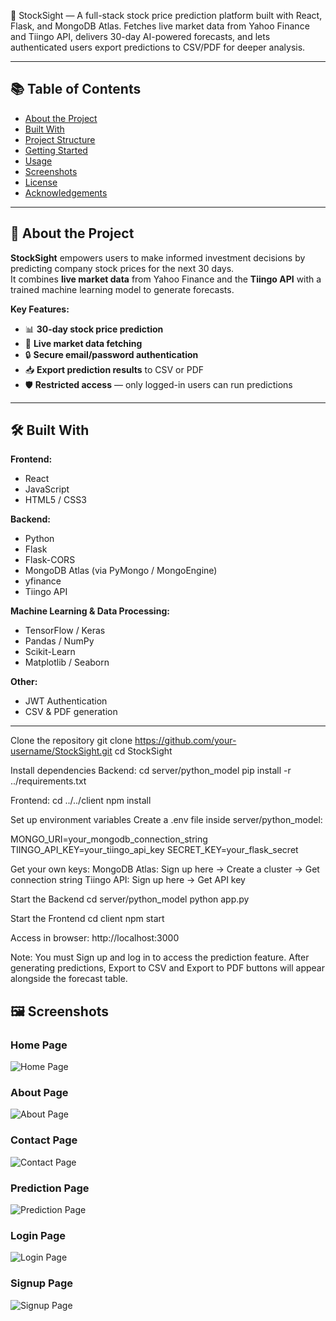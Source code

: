 🚀 StockSight — A full-stack stock price prediction platform built with React, Flask, and MongoDB Atlas. Fetches live market data from Yahoo Finance and Tiingo API, delivers 30-day AI-powered forecasts, and lets authenticated users export predictions to CSV/PDF for deeper analysis.

---

## 📚 Table of Contents
- [About the Project](#about-the-project)
- [Built With](#built-with)
- [Project Structure](#project-structure)
- [Getting Started](#getting-started)
- [Usage](#usage)
- [Screenshots](#screenshots)
- [License](#license)
- [Acknowledgements](#acknowledgements)

---

## 📖 About the Project

**StockSight** empowers users to make informed investment decisions by predicting company stock prices for the next 30 days.  
It combines **live market data** from Yahoo Finance and the **Tiingo API** with a trained machine learning model to generate forecasts.

**Key Features:**
- 📊 **30-day stock price prediction**
- 🔄 **Live market data fetching**
- 🔒 **Secure email/password authentication**
- 📥 **Export prediction results** to CSV or PDF
- 🛡 **Restricted access** — only logged-in users can run predictions

---

## 🛠 Built With

**Frontend:**
- React
- JavaScript
- HTML5 / CSS3

**Backend:**
- Python
- Flask
- Flask-CORS
- MongoDB Atlas (via PyMongo / MongoEngine)
- yfinance
- Tiingo API

**Machine Learning & Data Processing:**
- TensorFlow / Keras
- Pandas / NumPy
- Scikit-Learn
- Matplotlib / Seaborn

**Other:**
- JWT Authentication
- CSV & PDF generation

---


Clone the repository
git clone https://github.com/your-username/StockSight.git
cd StockSight



Install dependencies
Backend:
cd server/python_model
pip install -r ../requirements.txt

Frontend:
cd ../../client
npm install

Set up environment variables
Create a .env file inside server/python_model:

MONGO_URI=your_mongodb_connection_string
TIINGO_API_KEY=your_tiingo_api_key
SECRET_KEY=your_flask_secret

Get your own keys:
MongoDB Atlas: Sign up here → Create a cluster → Get connection string
Tiingo API: Sign up here → Get API key


Start the Backend
cd server/python_model
python app.py

Start the Frontend
cd client
npm start

Access in browser:
http://localhost:3000

Note:
You must Sign up and log in to access the prediction feature.
After generating predictions, Export to CSV and Export to PDF buttons will appear alongside the forecast table.


## 🖼 Screenshots

### Home Page
![Home Page](./Home-page.png)

### About Page
![About Page](./About-page.png)

### Contact Page
![Contact Page](./Contact-page.png)

### Prediction Page
![Prediction Page](./Prediction-page.png)

### Login Page
![Login Page](./Login-page.png)

### Signup Page
![Signup Page](./Signup-page.png)
